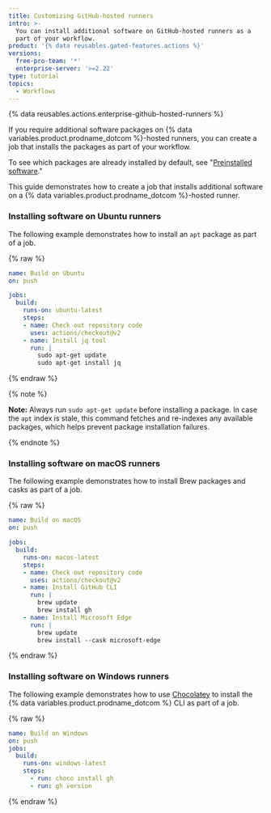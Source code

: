 ```yaml
---
title: Customizing GitHub-hosted runners
intro: >-
  You can install additional software on GitHub-hosted runners as a
  part of your workflow.
product: '{% data reusables.gated-features.actions %}'
versions:
  free-pro-team: '*'
  enterprise-server: '>=2.22'
type: tutorial
topics:
  - Workflows
---
```


{% data reusables.actions.enterprise-github-hosted-runners %}

If you require additional software packages on {% data variables.product.prodname_dotcom %}-hosted runners, you can create a job that installs the packages as part of your workflow. 

To see which packages are already installed by default, see "[Preinstalled software](/actions/using-github-hosted-runners/about-github-hosted-runners#preinstalled-software)."

This guide demonstrates how to create a job that installs additional software on a {% data variables.product.prodname_dotcom %}-hosted runner.

### Installing software on Ubuntu runners

The following example demonstrates how to install an `apt` package as part of a job.

{% raw %}
```yaml
name: Build on Ubuntu
on: push

jobs:
  build:
    runs-on: ubuntu-latest
    steps:
    - name: Check out repository code
      uses: actions/checkout@v2
    - name: Install jq tool
      run: |
        sudo apt-get update
        sudo apt-get install jq
```
{% endraw %}

{% note %}

**Note:** Always run `sudo apt-get update` before installing a package. In case the `apt` index is stale, this command fetches and re-indexes any available packages, which helps prevent package installation failures. 

{% endnote %}

### Installing software on macOS runners

The following example demonstrates how to install Brew packages and casks as part of a job.

{% raw %}
```yaml
name: Build on macOS
on: push

jobs:
  build:
    runs-on: macos-latest
    steps:
    - name: Check out repository code
      uses: actions/checkout@v2
    - name: Install GitHub CLI
      run: |
        brew update
        brew install gh
    - name: Install Microsoft Edge
      run: |
        brew update
        brew install --cask microsoft-edge
```
{% endraw %}

### Installing software on Windows runners

The following example demonstrates how to use [Chocolatey](https://community.chocolatey.org/packages) to install the {% data variables.product.prodname_dotcom %} CLI as part of a job.

{% raw %}
```yaml
name: Build on Windows
on: push
jobs:
  build:
    runs-on: windows-latest
    steps:
      - run: choco install gh
      - run: gh version
```
{% endraw %}
